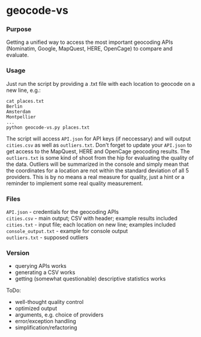 geocode-vs
==========

### Purpose

Getting a unified way to access the most important geocoding APIs (Nominatim, Google, MapQuest, HERE, OpenCage) to compare and evaluate.

### Usage

Just run the script by providing a .txt file with each location to geocode on a new line, e.g.:

    cat places.txt  
    Berlin  
    Amsterdam  
    Montpellier
    ...
    python geocode-vs.py places.txt
  
The script will access `API.json` for API keys (if neccessary) and will output `cities.csv` as well as `outliers.txt`. Don't forget to update your `API.json` to get access to the MapQuest, HERE and OpenCage geocoding results. The `outliers.txt` is some kind of shoot from the hip for evaluating the quality of the data. Outliers will be summarized in the console and simply mean that the coordinates for a location are not within the standard deviation of all 5 providers. This is by no means a real measure for quality, just a hint or a reminder to implement some real quality measurement.

### Files

`API.json` - credentials for the geocoding APIs  
`cities.csv` - main output; CSV with header; example results included  
`cities.txt` - input file; each location on new line; examples included  
`console_output.txt` - example for console output  
`outliers.txt` - supposed outliers   

### Version

* querying APIs works
* generating a CSV works
* getting (somewhat questionable) descriptive statistics works

ToDo:
* well-thought quality control
* optimized output
* arguments, e.g. choice of providers
* error/exception handling
* simplification/refactoring

